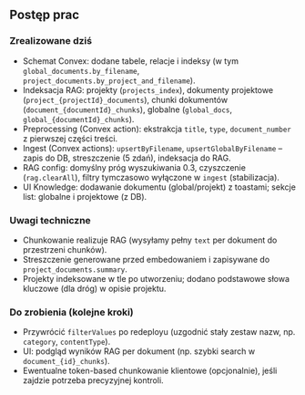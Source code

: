 ## Postęp prac

### Zrealizowane dziś
- Schemat Convex: dodane tabele, relacje i indeksy (w tym `global_documents.by_filename`, `project_documents.by_project_and_filename`).
- Indeksacja RAG: projekty (`projects_index`), dokumenty projektowe (`project_{projectId}_documents`), chunki dokumentów (`document_{documentId}_chunks`), globalne (`global_docs`, `global_{documentId}_chunks`).
- Preprocessing (Convex action): ekstrakcja `title`, `type`, `document_number` z pierwszej części treści.
- Ingest (Convex actions): `upsertByFilename`, `upsertGlobalByFilename` – zapis do DB, streszczenie (5 zdań), indeksacja do RAG.
- RAG config: domyślny próg wyszukiwania 0.3, czyszczenie (`rag.clearAll`), filtry tymczasowo wyłączone w `ingest` (stabilizacja).
- UI Knowledge: dodawanie dokumentu (global/projekt) z toastami; sekcje list: globalne i projektowe (z DB).

### Uwagi techniczne
- Chunkowanie realizuje RAG (wysyłamy pełny `text` per dokument do przestrzeni chunków).
- Streszczenie generowane przed embedowaniem i zapisywane do `project_documents.summary`.
- Projekty indeksowane w tle po utworzeniu; dodano podstawowe słowa kluczowe (dla dróg) w opisie projektu.

### Do zrobienia (kolejne kroki)
- Przywrócić `filterValues` po redeployu (uzgodnić stały zestaw nazw, np. `category`, `contentType`).
- UI: podgląd wyników RAG per dokument (np. szybki search w `document_{id}_chunks`).
- Ewentualne token-based chunkowanie klientowe (opcjonalnie), jeśli zajdzie potrzeba precyzyjnej kontroli.